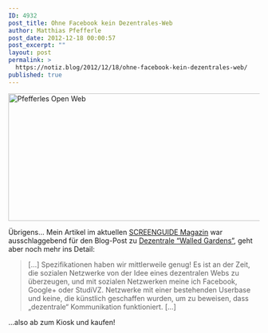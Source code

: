 ```yaml
---
ID: 4932
post_title: Ohne Facebook kein Dezentrales-Web
author: Matthias Pfefferle
post_date: 2012-12-18 00:00:57
post_excerpt: ""
layout: post
permalink: >
  https://notiz.blog/2012/12/18/ohne-facebook-kein-dezentrales-web/
published: true
---
```

<img src="http://notiz.blog/wp-content/uploads/2012/12/screenguide-16.jpg" alt="Pfefferles Open Web" width="600" height="256" class="aligncenter size-full wp-image-4935" />

Übrigens... Mein Artikel im aktuellen <a href="http://screengui.de/magazin/magazin-archiv/detail/mehr-effizienz.html">SCREENGUIDE Magazin</a> war ausschlaggebend für den Blog-Post zu <a href="http://notiz.blog/2012/11/15/dezentrale-walled-gardens/" title="Permalink to Dezentrale “Walled Gardens”">Dezentrale “Walled Gardens”</a>, geht aber noch mehr ins Detail:

<blockquote>[...] Spezifikationen haben wir mittlerweile genug! Es ist an der Zeit, die sozialen Netzwerke von der Idee eines dezentralen Webs zu überzeugen, und mit sozialen Netzwerken meine ich Facebook, Google+ oder StudiVZ. Netzwerke mit einer bestehenden Userbase und keine, die künstlich geschaffen wurden, um zu beweisen, dass „dezentrale“ Kommunikation funktioniert. [...]</blockquote>

...also ab zum Kiosk und kaufen!